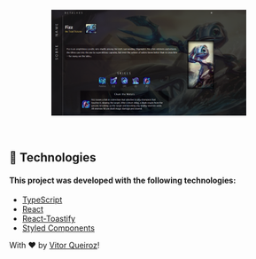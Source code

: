 <p align="center">
<img src="https://raw.githubusercontent.com/vitorqueirosz/api-lol/02471e46dfbe449a966bafd7c51cf57c236cadcd/src/pages/uploads/lol1.svg" heigth="20%" width="70%">
</p>
</br>

## :rocket: Technologies

#### This project was developed with the following technologies:

- [TypeScript](https://github.com/Microsoft/TypeScript)
- [React](https://github.com/facebook/react)
- [React-Toastify](https://github.com/fkhadra/react-toastify)
- [Styled Components](https://github.com/styled-components/styled-components)

With ♥ by [Vitor Queiroz](https://www.linkedin.com/in/vitor-queiroz-4b32131a3/)!

